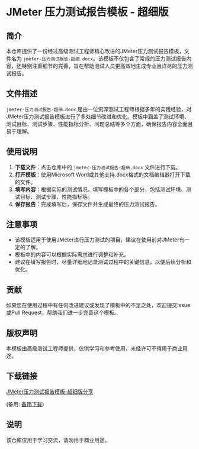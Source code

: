 # JMeter 压力测试报告模板 - 超细版

## 简介

本仓库提供了一份经过高级测试工程师精心改进的JMeter压力测试报告模板，文件名为 `jmeter-压力测试报告-超细.docx`。该模板不仅包含了常规的压力测试报告内容，还特别注重细节的完善，旨在帮助测试人员更高效地生成专业且详尽的压力测试报告。

## 文件描述

`jmeter-压力测试报告-超细.docx` 是由一位资深测试工程师根据多年的实践经验，对JMeter压力测试报告模板进行了多处细节改进和优化。模板中涵盖了测试环境、测试目标、测试步骤、性能指标分析、问题总结等多个方面，确保报告内容全面且易于理解。

## 使用说明

1. **下载文件**：点击仓库中的 `jmeter-压力测试报告-超细.docx` 文件进行下载。
2. **打开模板**：使用Microsoft Word或其他支持.docx格式的文档编辑器打开下载的文件。
3. **填写内容**：根据实际的测试情况，填写模板中的各个部分，包括测试环境、测试目标、测试步骤、性能指标等。
4. **保存报告**：完成填写后，保存文件并生成最终的压力测试报告。

## 注意事项

- 该模板适用于使用JMeter进行压力测试的项目，建议在使用前对JMeter有一定的了解。
- 模板中的内容可以根据实际需求进行调整和补充。
- 建议在填写报告时，尽量详细地记录测试过程中的关键信息，以便后续分析和优化。

## 贡献

如果您在使用过程中有任何改进建议或发现了模板中的不足之处，欢迎提交Issue或Pull Request，帮助我们进一步完善这个模板。

## 版权声明

本模板由高级测试工程师提供，仅供学习和参考使用，未经许可不得用于商业用途。

## 下载链接
[JMeter压力测试报告模板-超细版分享](https://pan.quark.cn/s/4f842af33ffe) 

(备用: [备用下载](https://pan.baidu.com/s/1glygkBBkugol3r7Jj1MxGQ?pwd=1234))

## 说明

该仓库仅用于学习交流，请勿用于商业用途。
